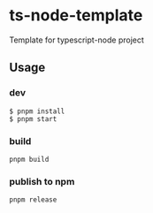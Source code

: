 # ts-node-template

Template for typescript-node project

## Usage

### dev
```
$ pnpm install
$ pnpm start
```

### build

```
pnpm build
```

### publish to npm

```
pnpm release
```
